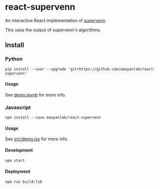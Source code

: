 # react-supervenn

An interactive React implementation of [supervenn](https://github.com/gecko984/supervenn).

This uses the output of supervenn's algorithms.

## Install

### Python
```
pip install --user --upgrade 'git+https://github.com/maayanlab/react-supervenn'
```
#### Usage
See [demo.ipynb](./demo.ipynb) for more info.

### Javascript
```
npm install --save maayanlab/react-supervenn
```

#### Usage
See [src/demo.jsx](./src/demo.jsx) for more info.

#### Development
```bash
npm start
```

#### Deployment
```bash
npm run build:lib
```
